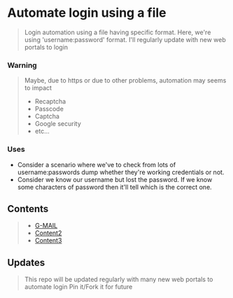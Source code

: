 # Automate login using a file

> Login automation using a file having specific format. Here, we're using 'username:password' format.
> I'll regularly update with new web portals to login

### Warning
> Maybe, due to https or due to other problems, automation may seems to impact 
> - Recaptcha
> - Passcode
> - Captcha
> - Google security
> - etc...

### Uses

- Consider a scenario where we've to check from lots of username:passwords dump whether they're working credentials or not.
- Consider we know our username but lost the password. If we know some characters of password then it'll tell which is the correct one.

## Contents

> - [G-MAIL](https://github.com/nitin30kumar/login-automation-codes/blob/main/GMAIL/gmail_login.py)
> - [Content2]()
> - [Content3]()

## Updates

> This repo will be updated regularly with many new web portals to automate login
> Pin it/Fork it for future 
